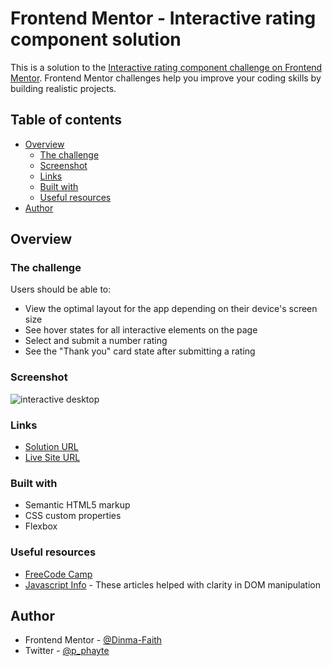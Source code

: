 # Frontend Mentor - Interactive rating component solution

This is a solution to the [Interactive rating component challenge on Frontend Mentor](https://www.frontendmentor.io/challenges/interactive-rating-component-koxpeBUmI). Frontend Mentor challenges help you improve your coding skills by building realistic projects. 

## Table of contents

- [Overview](#overview)
  - [The challenge](#the-challenge)
  - [Screenshot](#screenshot)
  - [Links](#links)
  - [Built with](#built-with)
  - [Useful resources](#useful-resources)
- [Author](#author)

## Overview

### The challenge

Users should be able to:

- View the optimal layout for the app depending on their device's screen size
- See hover states for all interactive elements on the page
- Select and submit a number rating
- See the "Thank you" card state after submitting a rating

### Screenshot

![interactive desktop](https://github.com/user-attachments/assets/e1b59db6-ef58-45c7-b4e1-1085f56f1e63)


### Links

- [ Solution URL](https://github.com/Dinma-Faith/interactive-rating-component-main/tree/develop)
- [Live Site URL](https://dinma-faith.github.io/interactive-rating-component-main/)

### Built with

- Semantic HTML5 markup
- CSS custom properties
- Flexbox

### Useful resources

- [FreeCode Camp](https://www.freecodecamp.org/news/dom-manipulation-in-javascript/) 
- [Javascript Info](https://javascript.info/browser-environment) - These articles helped with clarity in DOM manipulation

## Author

- Frontend Mentor - [@Dinma-Faith](https://www.frontendmentor.io/profile/Dinma-Faith)
- Twitter - [@p_phayte](https://x.com/p_phayte)
